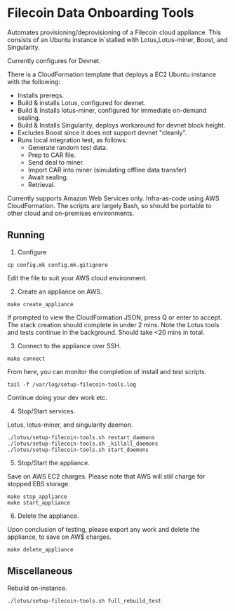# Filecoin Data Onboarding Tools

Automates provisioning/deprovisioning of a Filecoin cloud appliance. This consists of an Ubuntu instance in`stalled with Lotus,Lotus-miner, Boost, and Singularity.

Currently configures for Devnet.

There is a CloudFormation template that deploys a EC2 Ubuntu instance with the following:
* Installs prereqs.
* Build & installs Lotus, configured for devnet.
* Build & Installs lotus-miner, configured for immediate on-demand sealing.
* Build & Installs Singularity, deploys workaround for devnet block height.
* Excludes Boost since it does not support devnet "cleanly".
* Runs local integration test, as follows:
    * Generate random test data.
    * Prep to CAR file.
    * Send deal to miner.
    * Import CAR into miner (simulating offline data transfer)
    * Await sealing.
    * Retrieval.

Currently supports Amazon Web Services only. Infra-as-code using AWS CloudFormation. The scripts are largely Bash, so should be portable to other cloud and on-premises environments.

## Running

1. Configure

```
cp config.mk config.mk.gitignore
```
Edit the file to suit your AWS cloud environment.

2. Create an appliance on AWS.

```
make create_appliance
```
If prompted to view the CloudFormation JSON, press Q or enter to accept.
The stack creation should complete in under 2 mins. Note the Lotus tools and tests continue in the background. Should take <20 mins in total.

3. Connect to the appliance over SSH.

```
make connect
```
From here, you can monitor the completion of install and test scripts.
```
tail -f /var/log/setup-filecoin-tools.log
```
Continue doing your dev work etc.


4. Stop/Start services.

Lotus, lotus-miner, and singularity daemon.
```
./lotus/setup-filecoin-tools.sh restart_daemons
./lotus/setup-filecoin-tools.sh _killall_daemons
./lotus/setup-filecoin-tools.sh start_daemons
```

5. Stop/Start the appliance.

Save on AWS EC2 charges. Please note that AWS will still charge for stopped EBS storage.
```
make stop_appliance
make start_appliance
```

6. Delete the appliance.

Upon conclusion of testing, please export any work and delete the appliance, to save on AW$ charges.
```
make delete_appliance
```

## Miscellaneous

Rebuild on-instance.

```
./lotus/setup-filecoin-tools.sh full_rebuild_test
```
